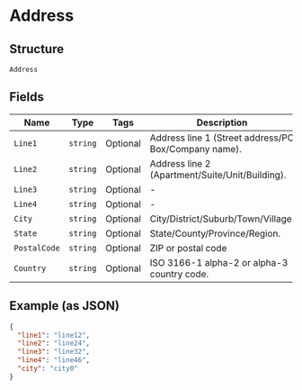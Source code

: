 
# Address

## Structure

`Address`

## Fields

| Name | Type | Tags | Description |
|  --- | --- | --- | --- |
| `Line1` | `string` | Optional | Address line 1 (Street address/PO Box/Company name). |
| `Line2` | `string` | Optional | Address line 2 (Apartment/Suite/Unit/Building). |
| `Line3` | `string` | Optional | - |
| `Line4` | `string` | Optional | - |
| `City` | `string` | Optional | City/District/Suburb/Town/Village. |
| `State` | `string` | Optional | State/County/Province/Region. |
| `PostalCode` | `string` | Optional | ZIP or postal code |
| `Country` | `string` | Optional | ISO 3166-1 alpha-2 or alpha-3 country code. |

## Example (as JSON)

```json
{
  "line1": "line12",
  "line2": "line24",
  "line3": "line32",
  "line4": "line46",
  "city": "city0"
}
```

